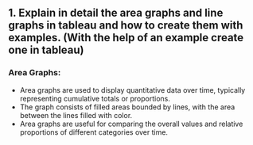 ## 1. Explain in detail the area graphs and line graphs in tableau and how to create them with examples. (With the help of an example create one in tableau)

### Area Graphs:
- Area graphs are used to display quantitative data over time, typically representing cumulative totals or proportions.
- The graph consists of filled areas bounded by lines, with the area between the lines filled with color.
- Area graphs are useful for comparing the overall values and relative proportions of different categories over time.

